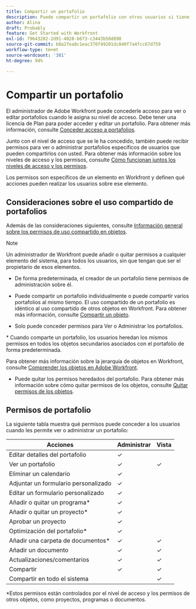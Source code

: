 ```yaml
---
title: Compartir un portafolio
description: Puede compartir un portafolio con otros usuarios si tiene permisos para acceder a él.
author: Alina
draft: Probably
feature: Get Started with Workfront
exl-id: 79643202-2d91-4028-b673-c3443b50d898
source-git-commit: b8a2fea8c1eac376f49201dc840f7a4fcc67d759
workflow-type: tm+mt
source-wordcount: '381'
ht-degree: 94%

---
```


# Compartir un portafolio

El administrador de Adobe Workfront puede concederle acceso para ver o editar portafolios cuando le asigna su nivel de acceso. Debe tener una licencia de Plan para poder acceder y editar un portafolio. Para obtener más información, consulte [Conceder acceso a portafolios](../../administration-and-setup/add-users/configure-and-grant-access/grant-access-portfolios.md).

Junto con el nivel de acceso que se le ha concedido, también puede recibir permisos para ver o administrar portafolios específicos de usuarios que pueden compartirlos con usted. Para obtener más información sobre los niveles de acceso y los permisos, consulte [Cómo funcionan juntos los niveles de acceso y los permisos](../../administration-and-setup/add-users/access-levels-and-object-permissions/how-access-levels-permissions-work-together.md).

Los permisos son específicos de un elemento en Workfront y definen qué acciones pueden realizar los usuarios sobre ese elemento.

## Consideraciones sobre el uso compartido de portafolios

Además de las consideraciones siguientes, consulte [Información general sobre los permisos de uso compartido en objetos](../../workfront-basics/grant-and-request-access-to-objects/sharing-permissions-on-objects-overview.md).

>[!NOTE]
>
>Un administrador de Workfront puede añadir o quitar permisos a cualquier elemento del sistema, para todos los usuarios, sin que tengan que ser el propietario de esos elementos.

* De forma predeterminada, el creador de un portafolio tiene permisos de administración sobre él.
* Puede compartir un portafolio individualmente o puede compartir varios portafolios al mismo tiempo. El uso compartido de un portafolio es idéntico al uso compartido de otros objetos en Workfront. Para obtener más información, consulte [Compartir un objeto](../../workfront-basics/grant-and-request-access-to-objects/share-an-object.md).

* Solo puede conceder permisos para Ver o Administrar los portafolios.
</span>
* Cuando comparte un portafolio, los usuarios heredan los mismos permisos en todos los objetos secundarios asociados con el portafolio de forma predeterminada.

Para obtener más información sobre la jerarquía de objetos en Workfront, consulte [Comprender los objetos en Adobe Workfront](../../workfront-basics/navigate-workfront/workfront-navigation/understand-objects.md).

* Puede quitar los permisos heredados del portafolio. Para obtener más información sobre cómo quitar permisos de los objetos, consulte [Quitar permisos de los objetos](../../workfront-basics/grant-and-request-access-to-objects/remove-permissions-from-objects.md).

## Permisos de portafolio

La siguiente tabla muestra qué permisos puede conceder a los usuarios cuando les permite ver o administrar un portafolio:

| **Acciones** | **Administrar** | **Vista** |
|---|---|---|
| Editar detalles del portafolio | ✓ |   |
| Ver un portafolio | ✓ | ✓ |
| Eliminar un calendario | ✓ |   |
| Adjuntar un formulario personalizado | ✓ |   |
| Editar un formulario personalizado | ✓ |   |
| Añadir o quitar un programa&#42; | ✓ |   |
| Añadir o quitar un proyecto&#42; | ✓ |   |
| Aprobar un proyecto | ✓ |   |
| Optimización del portafolio&#42; | ✓ |   |
| Añadir una carpeta de documentos&#42; | ✓ | ✓ |
| Añadir un documento | ✓ | ✓ |
| Actualizaciones/comentarios | ✓ | ✓ |
| Compartir | ✓ | ✓ |
| Compartir en todo el sistema |   | ✓ |

*Estos permisos están controlados por el nivel de acceso y los permisos de otros objetos, como proyectos, programas o documentos.
